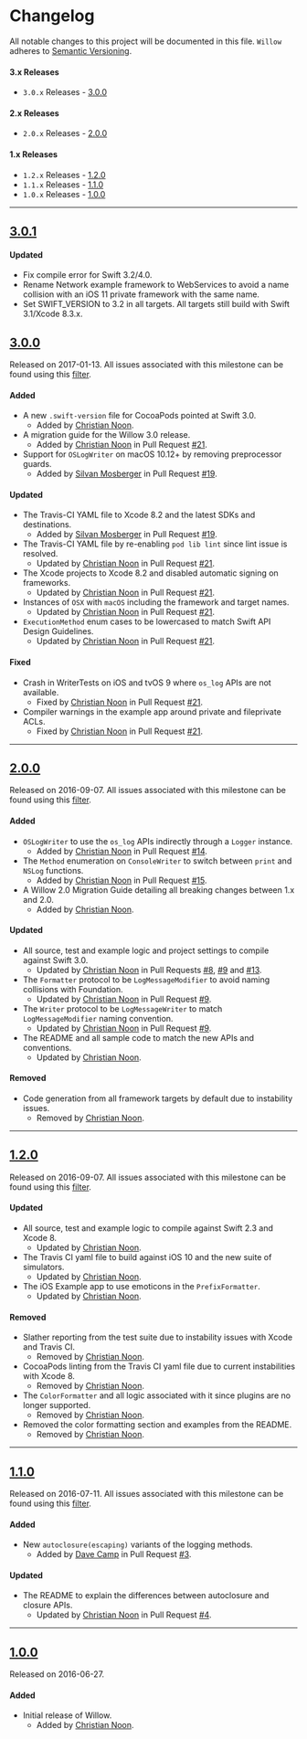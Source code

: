 # Changelog

All notable changes to this project will be documented in this file.
`Willow` adheres to [Semantic Versioning](http://semver.org/).

#### 3.x Releases

- `3.0.x` Releases - [3.0.0](#300)

#### 2.x Releases

- `2.0.x` Releases - [2.0.0](#200)

#### 1.x Releases

- `1.2.x` Releases - [1.2.0](#120)
- `1.1.x` Releases - [1.1.0](#110)
- `1.0.x` Releases - [1.0.0](#100)

---

## [3.0.1](https://github.com/Nike-Inc/Willow/releases/tag/3.0.1)

#### Updated

- Fix compile error for Swift 3.2/4.0.
- Rename Network example framework to WebServices to avoid a name collision with an iOS 11 private framework with the same name.
- Set SWIFT_VERSION to 3.2 in all targets. All targets still build with Swift 3.1/Xcode 8.3.x.

## [3.0.0](https://github.com/Nike-Inc/Willow/releases/tag/3.0.0)

Released on 2017-01-13. All issues associated with this milestone can be found using this
[filter](https://github.com/Nike-Inc/Willow/milestone/4?closed=1).

#### Added

- A new `.swift-version` file for CocoaPods pointed at Swift 3.0.
  - Added by [Christian Noon](https://github.com/cnoon).
- A migration guide for the Willow 3.0 release.
  - Added by [Christian Noon](https://github.com/cnoon) in Pull Request
  [#21](https://github.com/Nike-Inc/Willow/pull/21).
- Support for `OSLogWriter` on macOS 10.12+ by removing preprocessor guards.
  - Added by [Silvan Mosberger](https://github.com/Infinisil) in Pull Request
  [#19](https://github.com/Nike-Inc/Willow/pull/19).

#### Updated

- The Travis-CI YAML file to Xcode 8.2 and the latest SDKs and destinations.
  - Added by [Silvan Mosberger](https://github.com/Infinisil) in Pull Request
  [#19](https://github.com/Nike-Inc/Willow/pull/19).
- The Travis-CI YAML file by re-enabling `pod lib lint` since lint issue is resolved.
  - Updated by [Christian Noon](https://github.com/cnoon) in Pull Request
  [#21](https://github.com/Nike-Inc/Willow/pull/21).
- The Xcode projects to Xcode 8.2 and disabled automatic signing on frameworks.
  - Updated by [Christian Noon](https://github.com/cnoon) in Pull Request
  [#21](https://github.com/Nike-Inc/Willow/pull/21).
- Instances of `OSX` with `macOS` including the framework and target names.
  - Updated by [Christian Noon](https://github.com/cnoon) in Pull Request
  [#21](https://github.com/Nike-Inc/Willow/pull/21).
- `ExecutionMethod` enum cases to be lowercased to match Swift API Design Guidelines.
  - Updated by [Christian Noon](https://github.com/cnoon) in Pull Request
  [#21](https://github.com/Nike-Inc/Willow/pull/21).

#### Fixed

- Crash in WriterTests on iOS and tvOS 9 where `os_log` APIs are not available.
  - Fixed by [Christian Noon](https://github.com/cnoon) in Pull Request
  [#21](https://github.com/Nike-Inc/Willow/pull/21).
- Compiler warnings in the example app around private and fileprivate ACLs.
  - Fixed by [Christian Noon](https://github.com/cnoon) in Pull Request
  [#21](https://github.com/Nike-Inc/Willow/pull/21).

---

## [2.0.0](https://github.com/Nike-Inc/Willow/releases/tag/2.0.0)

Released on 2016-09-07. All issues associated with this milestone can be found using this
[filter](https://github.com/Nike-Inc/Willow/milestone/3?closed=1).

#### Added

- `OSLogWriter` to use the `os_log` APIs indirectly through a `Logger` instance.
  - Added by [Christian Noon](https://github.com/cnoon) in Pull Request
  [#14](https://github.com/Nike-Inc/Willow/pull/14).
- The `Method` enumeration on `ConsoleWriter` to switch between `print` and `NSLog` functions.
  - Added by [Christian Noon](https://github.com/cnoon) in Pull Request
  [#15](https://github.com/Nike-Inc/Willow/pull/15).
- A Willow 2.0 Migration Guide detailing all breaking changes between 1.x and 2.0.
  - Added by [Christian Noon](https://github.com/cnoon).

#### Updated

- All source, test and example logic and project settings to compile against Swift 3.0.
  - Updated by [Christian Noon](https://github.com/cnoon) in Pull Requests
  [#8](https://github.com/Nike-Inc/Willow/pull/8),
  [#9](https://github.com/Nike-Inc/Willow/pull/9) and
  [#13](https://github.com/Nike-Inc/Willow/pull/13).
- The `Formatter` protocol to be `LogMessageModifier` to avoid naming collisions with Foundation.
  - Updated by [Christian Noon](https://github.com/cnoon) in Pull Request
  [#9](https://github.com/Nike-Inc/Willow/pull/9).
- The `Writer` protocol to be `LogMessageWriter` to match `LogMessageModifier` naming convention.
  - Updated by [Christian Noon](https://github.com/cnoon) in Pull Request
  [#9](https://github.com/Nike-Inc/Willow/pull/9).
- The README and all sample code to match the new APIs and conventions.
  - Updated by [Christian Noon](https://github.com/cnoon).

#### Removed

- Code generation from all framework targets by default due to instability issues.
  - Removed by [Christian Noon](https://github.com/cnoon).

---

## [1.2.0](https://github.com/Nike-Inc/Willow/releases/tag/1.2.0)

Released on 2016-09-07. All issues associated with this milestone can be found using this
[filter](https://github.com/Nike-Inc/Willow/milestone/2?closed=1).

#### Updated

- All source, test and example logic to compile against Swift 2.3 and Xcode 8.
  - Updated by [Christian Noon](https://github.com/cnoon).
- The Travis CI yaml file to build against iOS 10 and the new suite of simulators.
  - Updated by [Christian Noon](https://github.com/cnoon).
- The iOS Example app to use emoticons in the `PrefixFormatter`.
  - Updated by [Christian Noon](https://github.com/cnoon).

#### Removed

- Slather reporting from the test suite due to instability issues with Xcode and Travis CI.
  - Removed by [Christian Noon](https://github.com/cnoon).
- CocoaPods linting from the Travis CI yaml file due to current instabilities with Xcode 8.
  - Removed by [Christian Noon](https://github.com/cnoon).
- The `ColorFormatter` and all logic associated with it since plugins are no longer supported.
  - Removed by [Christian Noon](https://github.com/cnoon).
- Removed the color formatting section and examples from the README.
  - Removed by [Christian Noon](https://github.com/cnoon).

---

## [1.1.0](https://github.com/Nike-Inc/Willow/releases/tag/1.1.0)

Released on 2016-07-11. All issues associated with this milestone can be found using this
[filter](https://github.com/Nike-Inc/Willow/milestone/1?closed=1).

#### Added

- New `autoclosure(escaping)` variants of the logging methods.
  - Added by [Dave Camp](https://github.com/AtomicCat) in Pull Request
  [#3](https://github.com/Nike-Inc/Willow/pull/3).

#### Updated

- The README to explain the differences between autoclosure and closure APIs.
  - Updated by [Christian Noon](https://github.com/cnoon) in Pull Request
  [#4](https://github.com/Nike-Inc/Willow/pull/4).

---

## [1.0.0](https://github.com/Nike-Inc/Willow/releases/tag/1.0.0)

Released on 2016-06-27.

#### Added

- Initial release of Willow.
  - Added by [Christian Noon](https://github.com/cnoon).
